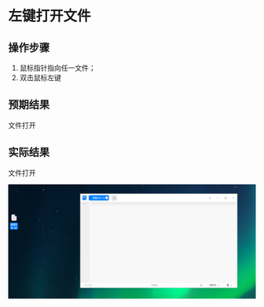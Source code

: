 # 左键打开文件

## 操作步骤

1. 鼠标指针指向任一文件；
2. 双击鼠标左键

## 预期结果

文件打开

## 实际结果

文件打开

![左键打开文件.png](../img/左键打开文件.png)
